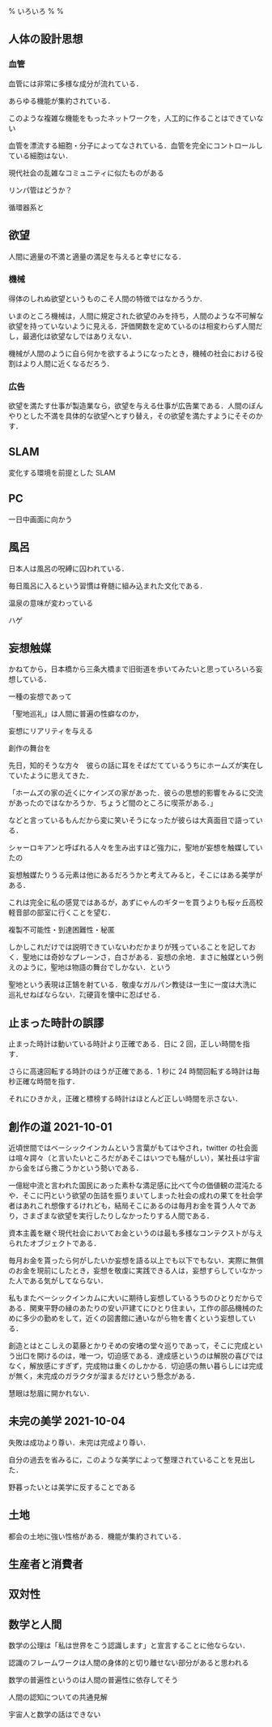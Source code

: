 % いろいろ
%
%

## 人体の設計思想

### 血管

血管には非常に多様な成分が流れている．

あらゆる機能が集約されている．

このような複雑な機能をもったネットワークを，人工的に作ることはできていない

血管を漂流する細胞・分子によってなされている．血管を完全にコントロールしている細胞はない．

現代社会の乱雑なコミュニティに似たものがある

リンパ管はどうか？

循環器系と

## 欲望

人間に適量の不満と適量の満足を与えると幸せになる．

### 機械

得体のしれぬ欲望というものこそ人間の特徴ではなかろうか．

いまのところ機械は，人間に規定された欲望のみを持ち，人間のような不可解な欲望を持っていないように見える．評価関数を定めているのは相変わらず人間だし，最適化は欲望なしではありえない．

機械が人間のように自ら何かを欲するようになったとき，機械の社会における役割はより人間に近くなるだろう．

### 広告

欲望を満たす仕事が製造業なら，欲望を与える仕事が広告業である．人間のぼんやりとした不満を具体的な欲望へとすり替え，その欲望を満たすようにそそのかす．

## SLAM

変化する環境を前提とした SLAM

## PC

一日中画面に向かう

## 風呂

日本人は風呂の呪縛に囚われている．

毎日風呂に入るという習慣は脊髄に組み込まれた文化である．

温泉の意味が変わっている

ハゲ

## 妄想触媒

かねてから，日本橋から三条大橋まで旧街道を歩いてみたいと思っていろいろ妄想している．

一種の妄想であって

「聖地巡礼」は人間に普遍の性癖なのか，

妄想にリアリティを与える

創作の舞台を

先日，知的そうな方々　彼らの話に耳をそばだてているうちにホームズが実在していたように思えてきた．

「ホームズの家の近くにケインズの家があった．彼らの思想的影響をみるに交流があったのではなかろうか．ちょうど間のところに喫茶がある．」

などと言っているもんだから変に笑いそうになったが彼らは大真面目で語っている．

シャーロキアンと呼ばれる人々を生み出すほど強力に，聖地が妄想を触媒していたの

妄想触媒たりうる元素は他にあるだろうかと考えてみると，そこにはある美学がある．

これは完全に私の感覚ではあるが，あずにゃんのギターを買うよりも桜ヶ丘高校軽音部の部室に行くことを望む．

複製不可能性・到達困難性・秘匿

しかしこれだけでは説明できていないわだかまりが残っていることを記しておく．聖地には奇妙なプレーンさ，白さがある．妄想の余地．まさに触媒という例えのように，聖地は物語の舞台でしかない．という

聖地という表現は正鵠を射ている．敬虔なガルパン教徒は一生に一度は大洗に巡礼せねばならない．㌠硬貨を懐中に忍ばせる．

## 止まった時計の誤謬

止まった時計は動いている時計より正確である．日に 2 回，正しい時間を指す．

さらに高速回転する時計のほうが正確である．1 秒に 24 時間回転する時計は毎秒正確な時間を指す．

それにひきかえ，正確と標榜する時計はほとんど正しい時間を示さない．

## 創作の道 2021-10-01

近頃世間ではベーシックインカムという言葉がもてはやされ，twitter の社会面は喧々諤々（と言いたいところだがあそこはいつでも騒がしい），某社長は宇宙から金をばら撒こうかという勢いである．

一億総中流と言われた国民にあった素朴な満足感に比べて今の価値観の混沌たるや．そこに円という欲望の缶詰を振りまいてしまった社会の成れの果てを社会学者はあれこれ想像するけれども，結局そこにあるのは毎月お金を貰う人々であり，さまざまな欲望を実行したりしなかったりする人間である．

資本主義を継ぐ現代社会においてお金というのは最も多様なコンテクストが与えられたオブジェクトである．

毎月お金を貰ったら何がしたいか妄想を語る以上でも以下でもない．実際に無償のお金を現前にしたとき，妄想を敬虔に実践できる人は，妄想すらしていなかった人である気がしてならない．

私もまたベーシックインカムに大いに期待し妄想しているうちのひとりだからである．関東平野の縁のあたりの安い戸建てにひとり住まい，工作の部品機械のために多少の勤めをして，近くの図書館に通いながら物を書くという妄想している．

創造とはとこしえの葛藤とかりそめの安堵の堂々巡りであって，そこに完成という出口を開けるのは，唯一つ，切迫感である．達成感というのは解脱の喜びではなく，解放感にすぎず，完成物は重くのしかかる．切迫感の無い暮らしには完成が無く，未完成のガラクタが溜まるだけという懸念がある．

慧眼は愁眉に開かれない．

## 未完の美学 2021-10-04

失敗は成功より尊い．未完は完成より尊い．

自分の過去を省みるに，このような美学によって整理されていることを見出した．

野暮ったいとは美学に反することである

## 土地

都会の土地に強い性格がある．機能が集約されている．

## 生産者と消費者

## 双対性

## 数学と人間

数学の公理は「私は世界をこう認識します」と宣言することに他ならない．

認識のフレームワークは人間の身体的と切り離せない部分があると思われる

数学の普遍性というのは人間の普遍性に依存してそう

人間の認知についての共通見解

宇宙人と数学の話はできない
